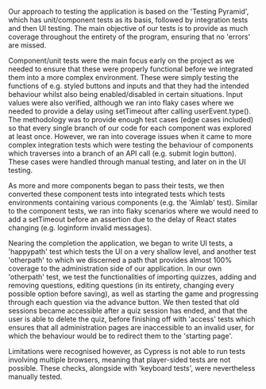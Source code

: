 Our approach to testing the application is based on the 'Testing Pyramid', which has unit/component tests 
as its basis, followed by integration tests and then UI testing. The main objective of our tests is to 
provide as much coverage throughout the entirety of the program, ensuring that no 'errors' are missed. 

Component/unit tests were the main focus early on the project as we needed to ensure that these were properly 
functional before we integrated them into a more complex environment. These were simply testing the functions 
of e.g. styled buttons and inputs and that they had the intended behaviour whilst also being enabled/disabled 
in certain situations. Input values were also verified, although we ran into flaky cases where we needed to 
provide a delay using setTimeout after calling userEvent.type(). The methodology was to provide enough test 
cases (edge cases included) so that every single branch of our code for each component was explored at 
least once. However, we ran into coverage issues when it came to more complex integration tests which were 
testing the behaviour of components which traverses into a branch of an API call (e.g. submit login button). 
These cases were handled through manual testing, and later on in the UI testing.

As more and more components began to pass their tests, we then converted these component tests into integrated 
tests which tests environments containing various components (e.g. the 'Aimlab' test). Similar to the component 
tests, we ran into flaky scenarios where we would need to add a setTimeout before an assertion due to the delay 
of React states changing (e.g. loginform invalid messages).

Nearing the completion the application, we began to write UI tests, a 'happypath' test which tests the UI on 
a very shallow level, and another test 'otherpath' to which we discerned a path that provides almost 100% 
coverage to the administration side of our application. In our own 'otherpath' test, we test the functionalities 
of importing quizzes, adding and removing questions, editing questions (in its entirety, changing every possible 
option before saving), as well as starting the game and progressing through each question via the advance button. 
We then tested that old sessions became accessible after a quiz session has ended, and that the user is able to 
delete the quiz, before finishing off with 'access' tests which ensures that all administration pages are inaccessible 
to an invalid user, for which the behaviour would be to redirect them to the 'starting page'.

Limitations were recognised however, as Cypress is not able to run tests involving multiple browsers, meaning that 
player-sided tests are not possible. These checks, alongside with 'keyboard tests', were nevertheless manually 
tested.
